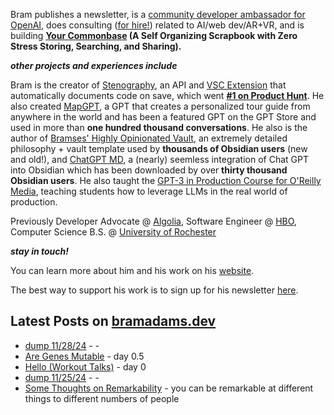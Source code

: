 Bram publishes a newsletter, is a [community developer ambassador for OpenAI](https://platform.openai.com/ambassadors), does consulting ([for hire!](https://www.bramadams.dev/consulting/)) related to AI/web dev/AR+VR, and is building **[Your Commonbase](https://bramses.notion.site/Your-Commonbase-BETA-10b034182ddd8038b9ffe11cc2833713) (A Self Organizing Scrapbook with Zero Stress Storing, Searching, and Sharing).**

**_other projects and experiences include_**

Bram is the creator of [Stenography](https://stenography.dev), an API and [VSC Extension](https://marketplace.visualstudio.com/items?itemName=Stenography.stenography) that automatically documents code on save, which went **[#1 on Product Hunt](https://www.producthunt.com/products/stenography#stenography)**. He also created [MapGPT](https://chat.openai.com/g/g-Pw20OIj6o-mapgpt), a GPT that creates a personalized tour guide from anywhere in the world and has been a featured GPT on the GPT Store and used in more than **one hundred thousand conversations**. He also is the author of [Bramses' Highly Opinionated Vault](https://github.com/bramses/bramses-highly-opinionated-vault-2023), an extremely detailed philosophy + vault template used by **thousands of Obsidian users** (new and old!), and [ChatGPT MD](https://github.com/bramses/chatgpt-md), a (nearly) seemless integration of Chat GPT into Obsidian which has been downloaded by over **thirty thousand Obsidian users**. He also taught the [GPT-3 in Production Course for O'Reilly Media](https://www.oreilly.com/live-events/gpt-3-in-production/0636920065944/0636920071443/), teaching students how to leverage LLMs in the real world of production.

Previously Developer Advocate @ [Algolia](https://www.algolia.com/), Software Engineer @ [HBO](https://www.hbo.com/), Computer Science B.S. @ [University of Rochester](https://rochester.edu/)

**_stay in touch!_**

You can learn more about him and his work on his [website](https://www.bramadams.dev/about/). 

The best way to support his work is to sign up for his newsletter [here](https://www.bramadams.dev/#/portal/).


## Latest Posts on [bramadams.dev](https://www.bramadams.dev/)

<!--START_SECTION:feed-->
* [dump 11&#x2F;28&#x2F;24](https:&#x2F;&#x2F;www.bramadams.dev&#x2F;dump-11-28-24&#x2F;) - -
* [Are Genes Mutable](https:&#x2F;&#x2F;www.bramadams.dev&#x2F;are-genes-mutable&#x2F;) - day 0.5
* [Hello (Workout Talks)](https:&#x2F;&#x2F;www.bramadams.dev&#x2F;hello-workout-talks-2&#x2F;) - day 0
* [dump 11&#x2F;25&#x2F;24](https:&#x2F;&#x2F;www.bramadams.dev&#x2F;dump-11-25-24&#x2F;) - -
* [Some Thoughts on Remarkability](https:&#x2F;&#x2F;www.bramadams.dev&#x2F;some-thoughts-on-remarkability&#x2F;) - you can be remarkable at different things to different numbers of people
<!--END_SECTION:feed-->
